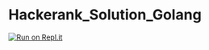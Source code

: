 # Hackerank_Solution_Golang
[![Run on Repl.it](https://repl.it/badge/github/jawahendy/Hackerank_Solution_Golang)](https://repl.it/github/jawahendy/Hackerank_Solution_Golang)